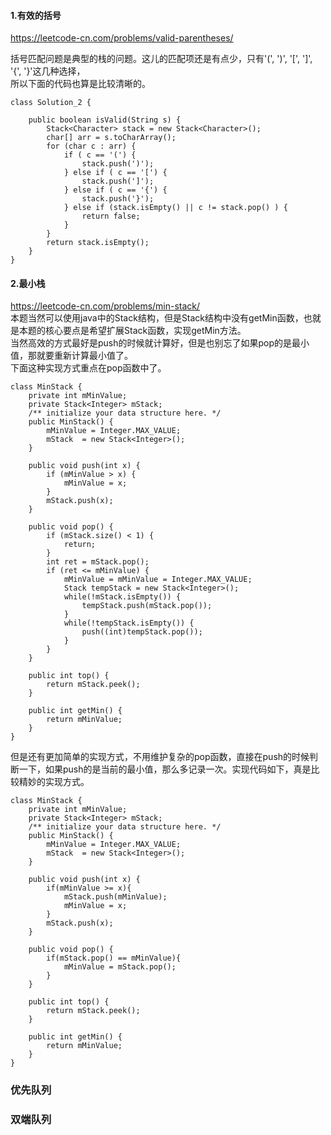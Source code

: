 #### 1.有效的括号
https://leetcode-cn.com/problems/valid-parentheses/ <br>

括号匹配问题是典型的栈的问题。这儿的匹配项还是有点少，只有'(', ')', '[', ']', '{', '}'这几种选择，<br>
所以下面的代码也算是比较清晰的。

```
class Solution_2 {

    public boolean isValid(String s) {
        Stack<Character> stack = new Stack<Character>();
        char[] arr = s.toCharArray();
        for (char c : arr) {
            if ( c == '(') {
                stack.push(')');
            } else if ( c == '[') {
                stack.push(']');
            } else if ( c == '{') {
                stack.push('}');
            } else if (stack.isEmpty() || c != stack.pop() ) {
                return false;
            }
        }
        return stack.isEmpty();
    }
}
```

#### 2.最小栈
https://leetcode-cn.com/problems/min-stack/ <br>
本题当然可以使用java中的Stack结构，但是Stack结构中没有getMin函数，也就是本题的核心要点是希望扩展Stack函数，实现getMin方法。<br>
当然高效的方式最好是push的时候就计算好，但是也别忘了如果pop的是最小值，那就要重新计算最小值了。<br>
下面这种实现方式重点在pop函数中了。
```
class MinStack {
    private int mMinValue;
    private Stack<Integer> mStack;
    /** initialize your data structure here. */
    public MinStack() {
        mMinValue = Integer.MAX_VALUE;
        mStack  = new Stack<Integer>();
    }
    
    public void push(int x) {
        if (mMinValue > x) {
            mMinValue = x;
        }
        mStack.push(x);
    }
    
    public void pop() {
        if (mStack.size() < 1) {
            return;
        }
        int ret = mStack.pop();
        if (ret <= mMinValue) {
            mMinValue = mMinValue = Integer.MAX_VALUE;
            Stack tempStack = new Stack<Integer>();
            while(!mStack.isEmpty()) {
                tempStack.push(mStack.pop());
            }
            while(!tempStack.isEmpty()) {
                push((int)tempStack.pop());
            }
        }
    }
    
    public int top() {
        return mStack.peek();
    }
    
    public int getMin() {
        return mMinValue;
    }
}
```

但是还有更加简单的实现方式，不用维护复杂的pop函数，直接在push的时候判断一下，如果push的是当前的最小值，那么多记录一次。实现代码如下，真是比较精妙的实现方式。
```
class MinStack {
    private int mMinValue;
    private Stack<Integer> mStack;
    /** initialize your data structure here. */
    public MinStack() {
        mMinValue = Integer.MAX_VALUE;
        mStack  = new Stack<Integer>();
    }
    
    public void push(int x) {
        if(mMinValue >= x){
            mStack.push(mMinValue);
            mMinValue = x;
        }
        mStack.push(x);
    }

    public void pop() {
        if(mStack.pop() == mMinValue){
            mMinValue = mStack.pop();
        }
    }
    
    public int top() {
        return mStack.peek();
    }
    
    public int getMin() {
        return mMinValue;
    }
}
```


### 优先队列
### 双端队列
